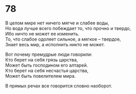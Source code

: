 # 78

В целом мире нет ничего мягче и слабее воды,</br>
Но вода лучше всего побеждает то, что прочно и твердо,</br>
Ибо ничто не может ее изменить.</br>
То, что слабое одолеет сильное, а мягкое – твердое,</br>
Знает весь мир, а исполнить никто не может.</br>

Вот почему премудрые люди говорили:</br>
Кто берет на себя грязь царства,</br>
Может быть господином его алтарей.</br>
Кто берет на себя несчастья царства,</br>
Может быть повелителем мира.</br>

В прямых речах все говорится словно наоборот.</br>
